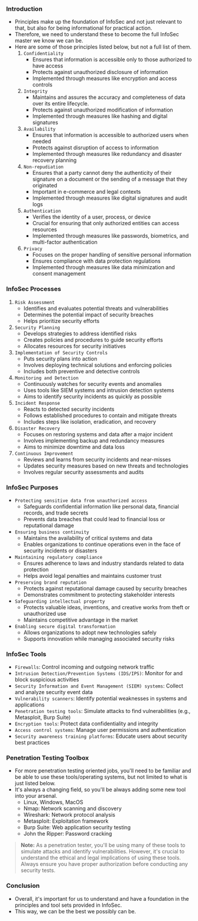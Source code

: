 ### Introduction
- Principles make up the foundation of InfoSec and not just relevant to that, but also for being informational for practical action.
- Therefore, we need to understand these to become the full InfoSec master we know we can be.
- Here are some of those principles listed below, but not a full list of them.
	1. `Confidentiality`
	    - Ensures that information is accessible only to those authorized to have access
	    - Protects against unauthorized disclosure of information
	    - Implemented through measures like encryption and access controls
	2. `Integrity`
	    - Maintains and assures the accuracy and completeness of data over its entire lifecycle.
	    - Protects against unauthorized modification of information
	    - Implemented through measures like hashing and digital signatures
	3. `Availability`
	    - Ensures that information is accessible to authorized users when needed
	    - Protects against disruption of access to information
	    - Implemented through measures like redundancy and disaster recovery planning
	4. `Non-repudiation`
	    - Ensures that a party cannot deny the authenticity of their signature on a document or the sending of a message that they originated
	    - Important in e-commerce and legal contexts
	    - Implemented through measures like digital signatures and audit logs
	5. `Authentication`
	    - Verifies the identity of a user, process, or device
	    - Crucial for ensuring that only authorized entities can access resources
	    - Implemented through measures like passwords, biometrics, and multi-factor authentication
	6. `Privacy`
	    - Focuses on the proper handling of sensitive personal information
	    - Ensures compliance with data protection regulations
	    - Implemented through measures like data minimization and consent management



### InfoSec Processes
1. `Risk Assessment`
    - Identifies and evaluates potential threats and vulnerabilities
    - Determines the potential impact of security breaches
    - Helps prioritize security efforts
2. `Security Planning`
    - Develops strategies to address identified risks
    - Creates policies and procedures to guide security efforts
    - Allocates resources for security initiatives
3. `Implementation of Security Controls`    
    - Puts security plans into action
    - Involves deploying technical solutions and enforcing policies
    - Includes both preventive and detective controls
4. `Monitoring and Detection`
    - Continuously watches for security events and anomalies
    - Uses tools like SIEM systems and intrusion detection systems
    - Aims to identify security incidents as quickly as possible
5. `Incident Response`
    - Reacts to detected security incidents
    - Follows established procedures to contain and mitigate threats
    - Includes steps like isolation, eradication, and recovery
6. `Disaster Recovery`
    - Focuses on restoring systems and data after a major incident
    - Involves implementing backup and redundancy measures
    - Aims to minimize downtime and data loss
7. `Continuous Improvement`
    - Reviews and learns from security incidents and near-misses
    - Updates security measures based on new threats and technologies
    - Involves regular security assessments and audits



### InfoSec Purposes
- `Protecting sensitive data from unauthorized access`
    - Safeguards confidential information like personal data, financial records, and trade secrets
    - Prevents data breaches that could lead to financial loss or reputational damage
- `Ensuring business continuity`
    - Maintains the availability of critical systems and data
    - Enables organizations to continue operations even in the face of security incidents or disasters
- `Maintaining regulatory compliance`
    - Ensures adherence to laws and industry standards related to data protection
    - Helps avoid legal penalties and maintains customer trust
- `Preserving brand reputation`
    - Protects against reputational damage caused by security breaches
    - Demonstrates commitment to protecting stakeholder interests
- `Safeguarding intellectual property`
    - Protects valuable ideas, inventions, and creative works from theft or unauthorized use
    - Maintains competitive advantage in the market
- `Enabling secure digital transformation`
    - Allows organizations to adopt new technologies safely
    - Supports innovation while managing associated security risks


### InfoSec Tools
- `Firewalls`: Control incoming and outgoing network traffic
- `Intrusion Detection/Prevention Systems (IDS/IPS)`: Monitor for and block suspicious activities
- `Security Information and Event Management (SIEM) systems`: Collect and analyze security event data
- `Vulnerability scanners`: Identify potential weaknesses in systems and applications
- `Penetration testing tools`: Simulate attacks to find vulnerabilities (e.g., Metasploit, Burp Suite)
- `Encryption tools`: Protect data confidentiality and integrity
- `Access control systems`: Manage user permissions and authentication
- `Security awareness training platforms`: Educate users about security best practices



### Penetration Testing Toolbox
- For more penetration testing oriented jobs, you'll need to be familiar and be able to use these tools/operating systems, but not limited to what is just listed below.
- It's always a changing field, so you'll be always adding some new tool into your arsenal.
	- Linux, Windows, MacOS
	- Nmap: Network scanning and discovery
	- Wireshark: Network protocol analysis
	- Metasploit: Exploitation framework
	- Burp Suite: Web application security testing
	- John the Ripper: Password cracking

> **Note:** As a penetration tester, you'll be using many of these tools to simulate attacks and identify vulnerabilities. However, it's crucial to understand the ethical and legal implications of using these tools. Always ensure you have proper authorization before conducting any security tests.



### Conclusion
- Overall, it's important for us to understand and have a foundation in the principles and tool sets provided in InfoSec.
- This way, we can be the best we possibly can be.